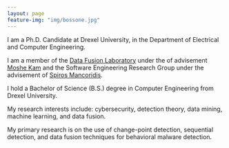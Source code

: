 ```yaml
---
layout: page
feature-img: "img/bossone.jpg"
---
```


I am a Ph.D. Candidate at Drexel University, in the Department of Electrical and Computer Engineering.

I am a member of the [Data Fusion Laboratory](http://dfl.ece.drexel.edu) under the of advisement [Moshe Kam](http://moshekam.org/) and the Software Engineering Research Group under the advisement of [Spiros Mancoridis](https://www.cs.drexel.edu/~spiros/).

I hold a Bachelor of Science (B.S.) degree in Computer Engineering from Drexel University.

My research interests include: cybersecurity, detection theory, data mining, machine learning, and data fusion.

My primary research is on the use of change-point detection, sequential detection, and data fusion techniques for behavioral malware detection.
